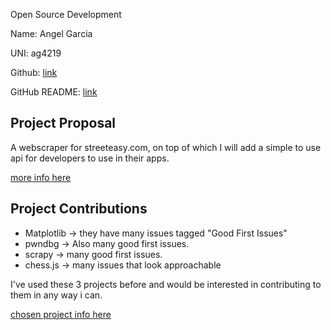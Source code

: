  Open Source Development

Name: Angel Garcia

UNI: ag4219 

Github: [link](https://github.com/angarc)

GitHub README: [link](https://github.com/angarc/angarc/blob/main/README.md)


## Project Proposal
A webscraper for streeteasy.com, on top of which I will add a simple to use
api for developers to use in their apps.

[more info here](./projects/python/streeteasy-scraper.md)

## Project Contributions

- Matplotlib -> they have many issues tagged "Good First Issues"
- pwndbg -> Also many good first issues.
- scrapy -> many good first issues.
- chess.js -> many issues that look approachable

I've used these 3 projects before and would be interested in contributing to them in any way i can.
 

[chosen project info here](./projects/javascript/chessjs.md)

